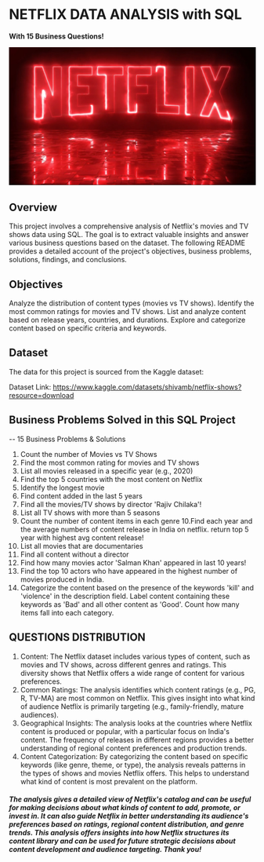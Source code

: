 # **NETFLIX DATA ANALYSIS with SQL**
**With 15 Business Questions!**

![Netflix Logo](https://github.com/Ruah-JG/Netflix-Project-with-SQL/blob/main/1623946820103.jpeg)

## Overview

This project involves a comprehensive analysis of Netflix's movies and TV shows data using SQL. The goal is to extract valuable insights and answer various business questions based on the dataset. The following README provides a detailed account of the project's objectives, business problems, solutions, findings, and conclusions.

## Objectives

Analyze the distribution of content types (movies vs TV shows).
Identify the most common ratings for movies and TV shows.
List and analyze content based on release years, countries, and durations.
Explore and categorize content based on specific criteria and keywords.

## Dataset

The data for this project is sourced from the Kaggle dataset:

Dataset Link: https://www.kaggle.com/datasets/shivamb/netflix-shows?resource=download 

## Business Problems Solved in this SQL Project
-- 15 Business Problems & Solutions

1. Count the number of Movies vs TV Shows
2. Find the most common rating for movies and TV shows
3. List all movies released in a specific year (e.g., 2020)
4. Find the top 5 countries with the most content on Netflix
5. Identify the longest movie
6. Find content added in the last 5 years
7. Find all the movies/TV shows by director 'Rajiv Chilaka'!
8. List all TV shows with more than 5 seasons
9. Count the number of content items in each genre
10.Find each year and the average numbers of content release in India on netflix. 
return top 5 year with highest avg content release!
11. List all movies that are documentaries
12. Find all content without a director
13. Find how many movies actor 'Salman Khan' appeared in last 10 years!
14. Find the top 10 actors who have appeared in the highest number of movies produced in India.
15. Categorize the content based on the presence of the keywords 'kill' and 'violence' in 
the description field. Label content containing these keywords as 'Bad' and all other 
content as 'Good'. Count how many items fall into each category.

## **QUESTIONS DISTRIBUTION**
1. Content: The Netflix dataset includes various types of content, such as movies and TV shows, across different genres and ratings. This diversity shows that Netflix offers a wide range of content for various preferences.
2. Common Ratings: The analysis identifies which content ratings (e.g., PG, R, TV-MA) are most common on Netflix. This gives insight into what kind of audience Netflix is primarily targeting (e.g., family-friendly, mature audiences).
3. Geographical Insights: The analysis looks at the countries where Netflix content is produced or popular, with a particular focus on India's content. The frequency of releases in different regions provides a better understanding of regional content preferences and production trends.
4. Content Categorization: By categorizing the content based on specific keywords (like genre, theme, or type), the analysis reveals patterns in the types of shows and movies Netflix offers. This helps to understand what kind of content is most prevalent on the platform.

#### *The analysis gives a detailed view of Netflix's catalog and can be useful for making decisions about what kinds of content to add, promote, or invest in. It can also guide Netflix in better understanding its audience's preferences based on ratings, regional content distribution, and genre trends. This analysis offers insights into how Netflix structures its content library and can be used for future strategic decisions about content development and audience targeting. Thank you!* 
